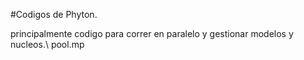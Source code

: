 #Codigos de Phyton.

principalmente codigo para correr en paralelo y gestionar modelos y nucleos.\\
pool.mp
